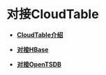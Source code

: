 # 对接CloudTable<a name="dli_01_0328"></a>

-   **[CloudTable介绍](CloudTable介绍.md)**  

-   **[对接HBase](对接HBase.md)**  

-   **[对接OpenTSDB](对接OpenTSDB.md)**  


